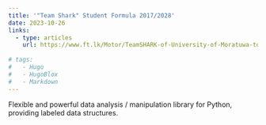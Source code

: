 ```yaml
---
title: '"Team Shark" Student Formula 2017/2028'
date: 2023-10-26
links:
  - type: articles
    url: https://www.ft.lk/Motor/TeamSHARK-of-University-of-Moratuwa-to-compete-in-Formula-Student-2018/55-658267
  
# tags:
#   - Hugo
#   - HugoBlox
#   - Markdown
---
```


Flexible and powerful data analysis / manipulation library for Python, providing labeled data structures.

<!--more-->
